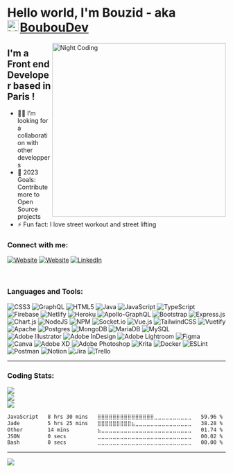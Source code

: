 # Hello world, I'm Bouzid - aka [BoubouDev][website] <img align="left" alt="Visual Studio Code" width="26px" src="https://camo.githubusercontent.com/e8e7b06ecf583bc040eb60e44eb5b8e0ecc5421320a92929ce21522dbc34c891/68747470733a2f2f6d656469612e67697068792e636f6d2f6d656469612f6876524a434c467a6361737252346961377a2f67697068792e676966" />

<img alt="Night Coding" width="400px" src="https://www.mygo.ge/uploads/blog/1584023795.jpg" align="right"/>

## I'm a Front end Developer based in Paris !


- 🤝🏻 I’m looking for a collaboration with other developpers
- 🥅 2023 Goals: Contribute more to Open Source projects
- ⚡ Fun fact: I love street workout and street lifting

### Connect with me:



[![Website](https://img.shields.io/badge/My%20Website%20-bouzidkrita.com-&?style=for-the-badge&logo=google&color=black)](https://bouzidkrita.com)
[![Website](https://img.shields.io/badge/Follow%20%40BOUBOUDEV--&?style=for-the-badge&logo=codepen)](https://codepen.io/bouboudev)
[![LinkedIn](https://img.shields.io/twitter/url?color=blue&label=Follow%20%40bouzidkrita&logo=linkedin&logoColor=blue&style=for-the-badge&url=https%3A%2F%2Fwww.linkedin.com%2Fin%2Fbouzidkrita%2F)](https://www.linkedin.com/in/bouzidkrita/)



<br />

### Languages and Tools:

![CSS3](https://img.shields.io/badge/css3-%231572B6.svg?style=plastic&logo=css3&logoColor=white) ![GraphQL](https://img.shields.io/badge/-GraphQL-E10098?style=plastic&logo=graphql&logoColor=white) ![HTML5](https://img.shields.io/badge/html5-%23E34F26.svg?style=plastic&logo=html5&logoColor=white) ![Java](https://img.shields.io/badge/java-%23ED8B00.svg?style=plastic&logo=java&logoColor=white) ![JavaScript](https://img.shields.io/badge/javascript-%23323330.svg?style=plastic&logo=javascript&logoColor=%23F7DF1E) ![TypeScript](https://img.shields.io/badge/typescript-%23007ACC.svg?style=plastic&logo=typescript&logoColor=white) ![Firebase](https://img.shields.io/badge/firebase-%23039BE5.svg?style=plastic&logo=firebase) ![Netlify](https://img.shields.io/badge/netlify-%23000000.svg?style=plastic&logo=netlify&logoColor=#00C7B7) ![Heroku](https://img.shields.io/badge/heroku-%23430098.svg?style=plastic&logo=heroku&logoColor=white) ![Apollo-GraphQL](https://img.shields.io/badge/-ApolloGraphQL-311C87?style=plastic&logo=apollo-graphql) ![Bootstrap](https://img.shields.io/badge/bootstrap-%23563D7C.svg?style=plastic&logo=bootstrap&logoColor=white) ![Express.js](https://img.shields.io/badge/express.js-%23404d59.svg?style=plastic&logo=express&logoColor=%2361DAFB) ![Chart.js](https://img.shields.io/badge/chart.js-F5788D.svg?style=plastic&logo=chart.js&logoColor=white) ![NodeJS](https://img.shields.io/badge/node.js-6DA55F?style=plastic&logo=node.js&logoColor=white) ![NPM](https://img.shields.io/badge/NPM-%23000000.svg?style=plastic&logo=npm&logoColor=white) ![Socket.io](https://img.shields.io/badge/Socket.io-black?style=plastic&logo=socket.io&badgeColor=010101) ![Vue.js](https://img.shields.io/badge/vuejs-%2335495e.svg?style=plastic&logo=vuedotjs&logoColor=%234FC08D) ![TailwindCSS](https://img.shields.io/badge/tailwindcss-%2338B2AC.svg?style=plastic&logo=tailwind-css&logoColor=white) ![Vuetify](https://img.shields.io/badge/Vuetify-1867C0?style=plastic&logo=vuetify&logoColor=AEDDFF) ![Apache](https://img.shields.io/badge/apache-%23D42029.svg?style=plastic&logo=apache&logoColor=white) ![Postgres](https://img.shields.io/badge/postgres-%23316192.svg?style=plastic&logo=postgresql&logoColor=white) ![MongoDB](https://img.shields.io/badge/MongoDB-%234ea94b.svg?style=plastic&logo=mongodb&logoColor=white) ![MariaDB](https://img.shields.io/badge/MariaDB-003545?style=plastic&logo=mariadb&logoColor=white) ![MySQL](https://img.shields.io/badge/mysql-%2300f.svg?style=plastic&logo=mysql&logoColor=white) ![Adobe Illustrator](https://img.shields.io/badge/adobeillustrator-%23FF9A00.svg?style=plastic&logo=adobeillustrator&logoColor=white) ![Adobe InDesign](https://img.shields.io/badge/Adobe%20InDesign-49021F?style=plastic&logo=adobeindesign&logoColor=white) ![Adobe Lightroom](https://img.shields.io/badge/Adobe%20Lightroom-31A8FF.svg?style=plastic&logo=Adobe%20Lightroom&logoColor=white) 	![Figma](https://img.shields.io/badge/figma-%23F24E1E.svg?style=plastic&logo=figma&logoColor=white) ![Canva](https://img.shields.io/badge/Canva-%2300C4CC.svg?style=plastic&logo=Canva&logoColor=white) ![Adobe XD](https://img.shields.io/badge/Adobe%20XD-470137?style=plastic&logo=Adobe%20XD&logoColor=#FF61F6) ![Adobe Photoshop](https://img.shields.io/badge/adobephotoshop-%2331A8FF.svg?style=plastic&logo=adobephotoshop&logoColor=white) ![Krita](https://img.shields.io/badge/Krita-203759?style=plastic&logo=krita&logoColor=EEF37B) ![Docker](https://img.shields.io/badge/docker-%230db7ed.svg?style=plastic&logo=docker&logoColor=white) ![ESLint](https://img.shields.io/badge/ESLint-4B3263?style=plastic&logo=eslint&logoColor=white) ![Postman](https://img.shields.io/badge/Postman-FF6C37?style=plastic&logo=postman&logoColor=white) ![Notion](https://img.shields.io/badge/Notion-%23000000.svg?style=plastic&logo=notion&logoColor=white) ![Jira](https://img.shields.io/badge/jira-%230A0FFF.svg?style=plastic&logo=jira&logoColor=white) ![Trello](https://img.shields.io/badge/Trello-%23026AA7.svg?style=plastic&logo=Trello&logoColor=white)

---

### Coding Stats:

![](https://github-readme-stats.vercel.app/api?username=bouboudev&theme=dark&hide_border=false&include_all_commits=false&count_private=false)<br/>
![](https://github-readme-streak-stats.herokuapp.com/?user=bouboudev&theme=dark&hide_border=false)<br/>
![](https://github-readme-stats.vercel.app/api/top-langs/?username=bouboudev&theme=dark&hide_border=false&include_all_commits=false&count_private=false&layout=compact)

<!--START_SECTION:waka-->

```txt
JavaScript   8 hrs 30 mins   ⣿⣿⣿⣿⣿⣿⣿⣿⣿⣿⣿⣿⣿⣿⣿⣀⣀⣀⣀⣀⣀⣀⣀⣀⣀   59.96 %
Jade         5 hrs 25 mins   ⣿⣿⣿⣿⣿⣿⣿⣿⣿⣦⣀⣀⣀⣀⣀⣀⣀⣀⣀⣀⣀⣀⣀⣀⣀   38.28 %
Other        14 mins         ⣦⣀⣀⣀⣀⣀⣀⣀⣀⣀⣀⣀⣀⣀⣀⣀⣀⣀⣀⣀⣀⣀⣀⣀⣀   01.74 %
JSON         0 secs          ⣀⣀⣀⣀⣀⣀⣀⣀⣀⣀⣀⣀⣀⣀⣀⣀⣀⣀⣀⣀⣀⣀⣀⣀⣀   00.02 %
Bash         0 secs          ⣀⣀⣀⣀⣀⣀⣀⣀⣀⣀⣀⣀⣀⣀⣀⣀⣀⣀⣀⣀⣀⣀⣀⣀⣀   00.00 %
```

<!--END_SECTION:waka-->

---

![](https://visitor-badge.glitch.me/badge?page_id=bouboudev.bouboudev)

[website]: https://bouzidkrita.com
[linkedin]: https://www.linkedin.com/in/bouzidkrita/
